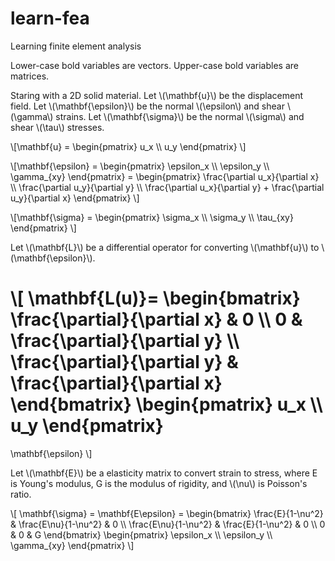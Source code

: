 # learn-fea
Learning finite element analysis

Lower-case bold variables are vectors.
Upper-case bold variables are matrices.

Staring with a 2D solid material. Let \\(\mathbf{u}\\) be the displacement
field.  Let \\(\mathbf{\epsilon}\\) be the normal \\(\epsilon\\) and shear
\\(\gamma\\) strains.  Let \\(\mathbf{\sigma}\\) be the normal \\(\sigma\\) and
shear \\(\tau\\) stresses.

\\[\mathbf{u} = \begin{pmatrix}
u_x \\\\ u_y
\end{pmatrix} \\]

\\[\mathbf{\epsilon} =
\begin{pmatrix}
\epsilon_x \\\\ \epsilon_y \\\\ \gamma_{xy}
\end{pmatrix} =
\begin{pmatrix}
\frac{\partial u_x}{\partial x}
\\\\ \frac{\partial u_y}{\partial y} 
\\\\ \frac{\partial u_x}{\partial y} +
\frac{\partial u_y}{\partial x}
\end{pmatrix}
\\]

\\[\mathbf{\sigma} =
\begin{pmatrix}
\sigma_x \\\\ \sigma_y \\\\ \tau_{xy}
\end{pmatrix}
\\]

Let \\(\mathbf{L}\\) be a differential operator for converting \\(\mathbf{u}\\)
to \\(\mathbf{\epsilon}\\).

\\[
\mathbf{L(u)}=
\begin{bmatrix}
\frac{\partial}{\partial x} & 0
\\\\ 0 & \frac{\partial}{\partial y} 
\\\\ \frac{\partial}{\partial y} &
\frac{\partial}{\partial x}
\end{bmatrix}
\begin{pmatrix}
u_x \\\\ u_y
\end{pmatrix}
=
\mathbf{\epsilon}
\\]

Let \\(\mathbf{E}\\) be a elasticity matrix to convert strain to stress, where E is Young's modulus, G is the modulus of rigidity, and \\(\nu\\) is Poisson's ratio.

\\[
\mathbf{\sigma} =
\mathbf{E\epsilon} =
\begin{bmatrix}
\frac{E}{1-\nu^2} & \frac{E\nu}{1-\nu^2} & 0
\\\\ \frac{E\nu}{1-\nu^2} & \frac{E}{1-\nu^2} & 0 
\\\\ 0 & 0 & G
\end{bmatrix}
\begin{pmatrix}
\epsilon_x \\\\ \epsilon_y \\\\ \gamma_{xy}
\end{pmatrix}
\\]

<script src="https://polyfill.io/v3/polyfill.min.js?features=es6"></script>
<script id="MathJax-script" async src="https://cdn.jsdelivr.net/npm/mathjax@3/es5/tex-mml-chtml.js">
